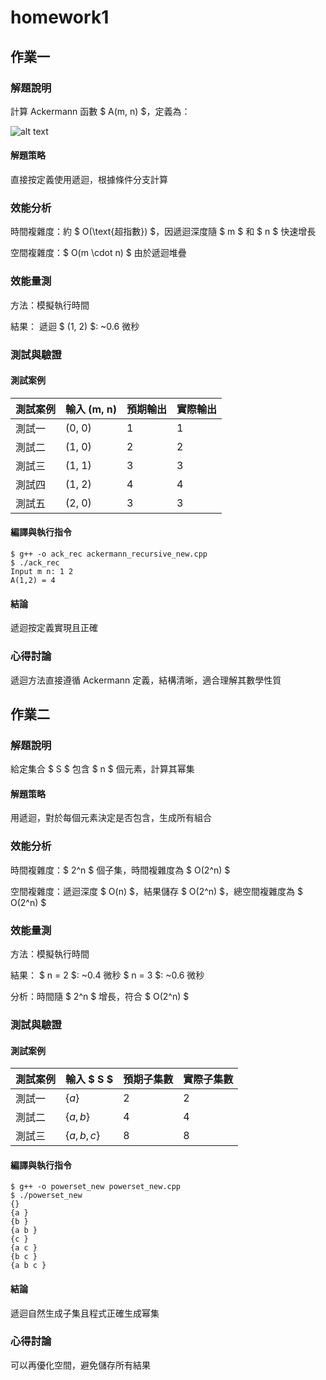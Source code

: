 # homework1

## 作業一

### 解題說明

計算 Ackermann 函數 $ A(m, n) $，定義為：

![alt text](image.png)

#### 解題策略

直接按定義使用遞迴，根據條件分支計算

### 效能分析

時間複雜度：約 $ O(\text{超指數}) $，因遞迴深度隨 $ m $ 和 $ n $ 快速增長

空間複雜度：$ O(m \cdot n) $ 由於遞迴堆疊

### 效能量測

方法：模擬執行時間

結果：
遞迴 $ (1, 2) $: ~0.6 微秒

### 測試與驗證

#### 測試案例

| 測試案例 | 輸入 (m, n) | 預期輸出 | 實際輸出 |
|----------|--------------|----------|----------|
| 測試一   | (0, 0)      | 1        | 1        |
| 測試二   | (1, 0)      | 2        | 2        |
| 測試三   | (1, 1)      | 3        | 3        |
| 測試四   | (1, 2)      | 4        | 4        |
| 測試五   | (2, 0)      | 3        | 3        |

#### 編譯與執行指令

```shell
$ g++ -o ack_rec ackermann_recursive_new.cpp
$ ./ack_rec
Input m n: 1 2
A(1,2) = 4
```

#### 結論

遞迴按定義實現且正確

### 心得討論

遞迴方法直接遵循 Ackermann 定義，結構清晰，適合理解其數學性質

## 作業二

### 解題說明

給定集合 $ S $ 包含 $ n $ 個元素，計算其幂集

#### 解題策略

用遞迴，對於每個元素決定是否包含，生成所有組合

### 效能分析

時間複雜度：$ 2^n $ 個子集，時間複雜度為 $ O(2^n) $

空間複雜度：遞迴深度 $ O(n) $，結果儲存 $ O(2^n) $，總空間複雜度為 $ O(2^n) $

### 效能量測

方法：模擬執行時間

結果：
$ n = 2 $: ~0.4 微秒
$ n = 3 $: ~0.6 微秒

分析：時間隨 $ 2^n $ 增長，符合 $ O(2^n) $

### 測試與驗證

#### 測試案例

| 測試案例 | 輸入 $ S $ | 預期子集數 | 實際子集數 |
|----------|--------------|----------|----------|
| 測試一   | $\{a\}$      | 2       | 2        |
| 測試二   | $\{a, b\}$      | 4        | 4        |
| 測試三   | $\{a, b, c\}$      | 8        | 8        |

#### 編譯與執行指令

```shell
$ g++ -o powerset_new powerset_new.cpp
$ ./powerset_new
{}
{a }
{b }
{a b }
{c }
{a c }
{b c }
{a b c }
```

#### 結論

遞迴自然生成子集且程式正確生成幂集

### 心得討論

可以再優化空間，避免儲存所有結果
